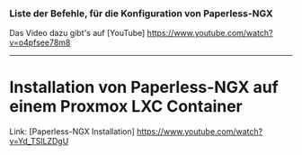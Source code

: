 ### Liste der Befehle, für die Konfiguration von Paperless-NGX

Das Video dazu gibt's auf [YouTube] https://www.youtube.com/watch?v=o4pfsee78m8

---

# Installation von Paperless-NGX auf einem Proxmox LXC Container

Link: [Paperless-NGX Installation] https://www.youtube.com/watch?v=Yd_TSlLZDgU
